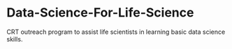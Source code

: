 # Data-Science-For-Life-Science
CRT outreach program to assist life scientists in learning basic data science skills.
